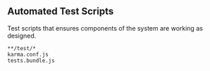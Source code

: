 Automated Test Scripts
----------------------
Test scripts that ensures components of the system are working as designed.

```match
**/test/*
karma.conf.js
tests.bundle.js
```

[icon]: fa://fa-check-circle/#00ff05
